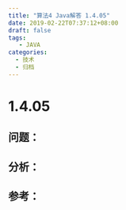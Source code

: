 ```yaml
---
title: "算法4 Java解答 1.4.05"
date: 2019-02-22T07:37:12+08:00
draft: false
tags:
   - JAVA
categories:
  - 技术
  - 归档
---
```



# 1.4.05

## 问题：


## 分析：


## 参考：


